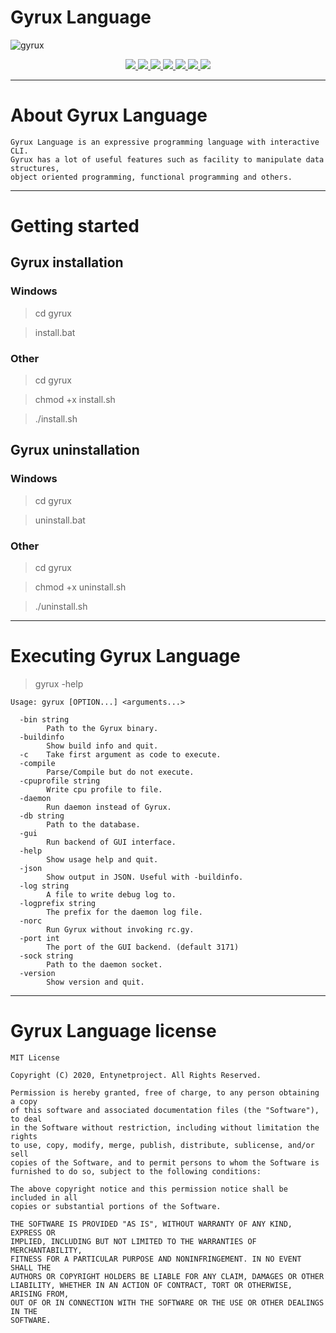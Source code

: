 # Gyrux Language

![gyrux](https://user-images.githubusercontent.com/54115104/74140906-045e6a80-4c07-11ea-8817-0b34a71293ca.jpeg)

<p align="center">
  <a href="http://entynetproject.simplesite.com/">
    <img src="https://img.shields.io/badge/entynetproject-Ivan%20Nikolsky-blue.svg">
  </a> 
  <a href="https://github.com/entynetproject/gyrux/releases">
    <img src="https://img.shields.io/github/release/entynetproject/gyrux.svg">
  </a>
  <a href="https://wikipedia.org/wiki/Golang">
    <img src="https://img.shields.io/badge/language-go-9cf.svg">
 </a>
  <a href="https://github.com/entynetproject/gyrux">
    <img src="https://img.shields.io/badge/gyrux-CLI-red.svg?maxAge=2592000">
 </a>
  <a href="https://github.com/entynetproject/gyrux/issues?q=is%3Aissue+is%3Aclosed">
      <img src="https://img.shields.io/github/issues/entynetproject/gyrux.svg">
  </a>
  <a href="https://github.com/entynetproject/gyrux/wiki">
      <img src="https://img.shields.io/badge/wiki%20-gyrux-lightgrey.svg">
 </a>
  <a href="https://twitter.com/entynetproject">
    <img src="https://img.shields.io/badge/twitter-entynetproject-blue.svg">
 </a>
</p>

***

# About Gyrux Language

    Gyrux Language is an expressive programming language with interactive CLI. 
    Gyrux has a lot of useful features such as facility to manipulate data structures, 
    object oriented programming, functional programming and others. 

***

# Getting started

## Gyrux installation

### Windows

> cd gyrux

> install.bat

### Other

> cd gyrux

> chmod +x install.sh

> ./install.sh

## Gyrux uninstallation 

### Windows

> cd gyrux

> uninstall.bat

### Other

> cd gyrux

> chmod +x uninstall.sh

> ./uninstall.sh

***
 
# Executing Gyrux Language

> gyrux -help

```
Usage: gyrux [OPTION...] <arguments...>

  -bin string
    	Path to the Gyrux binary.
  -buildinfo
    	Show build info and quit.
  -c	Take first argument as code to execute.
  -compile
    	Parse/Compile but do not execute.
  -cpuprofile string
    	Write cpu profile to file.
  -daemon
    	Run daemon instead of Gyrux.
  -db string
    	Path to the database.
  -gui
    	Run backend of GUI interface.
  -help
    	Show usage help and quit.
  -json
    	Show output in JSON. Useful with -buildinfo.
  -log string
    	A file to write debug log to.
  -logprefix string
    	The prefix for the daemon log file.
  -norc
    	Run Gyrux without invoking rc.gy.
  -port int
    	The port of the GUI backend. (default 3171)
  -sock string
    	Path to the daemon socket.
  -version
    	Show version and quit.
```
***

# Gyrux Language license

```
MIT License

Copyright (C) 2020, Entynetproject. All Rights Reserved.

Permission is hereby granted, free of charge, to any person obtaining a copy
of this software and associated documentation files (the "Software"), to deal
in the Software without restriction, including without limitation the rights
to use, copy, modify, merge, publish, distribute, sublicense, and/or sell
copies of the Software, and to permit persons to whom the Software is
furnished to do so, subject to the following conditions:

The above copyright notice and this permission notice shall be included in all
copies or substantial portions of the Software.

THE SOFTWARE IS PROVIDED "AS IS", WITHOUT WARRANTY OF ANY KIND, EXPRESS OR
IMPLIED, INCLUDING BUT NOT LIMITED TO THE WARRANTIES OF MERCHANTABILITY,
FITNESS FOR A PARTICULAR PURPOSE AND NONINFRINGEMENT. IN NO EVENT SHALL THE
AUTHORS OR COPYRIGHT HOLDERS BE LIABLE FOR ANY CLAIM, DAMAGES OR OTHER
LIABILITY, WHETHER IN AN ACTION OF CONTRACT, TORT OR OTHERWISE, ARISING FROM,
OUT OF OR IN CONNECTION WITH THE SOFTWARE OR THE USE OR OTHER DEALINGS IN THE
SOFTWARE.
```
